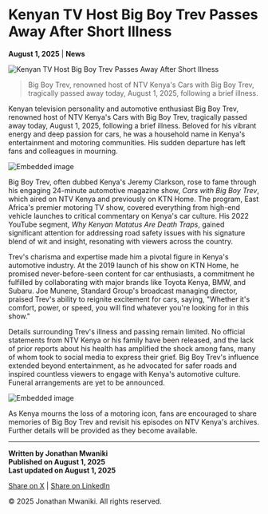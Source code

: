 # Kenyan TV Host Big Boy Trev Passes Away After Short Illness

**August 1, 2025** | **News**

![Kenyan TV Host Big Boy Trev Passes Away After Short Illness](https://i.postimg.cc/RCnj7Pgd/20250801-230344.jpg)

> Big Boy Trev, renowned host of NTV Kenya's Cars with Big Boy Trev, tragically passed away today, August 1, 2025, following a brief illness.

Kenyan television personality and automotive enthusiast Big Boy Trev, renowned host of NTV Kenya's Cars with Big Boy Trev, tragically passed away today, August 1, 2025, following a brief illness. Beloved for his vibrant energy and deep passion for cars, he was a household name in Kenya's entertainment and motoring communities. His sudden departure has left fans and colleagues in mourning.

![Embedded image](https://i.postimg.cc/0QyBKnbY/20250801-230333.jpg)

Big Boy Trev, often dubbed Kenya's Jeremy Clarkson, rose to fame through his engaging 24-minute automotive magazine show, *Cars with Big Boy Trev*, which aired on NTV Kenya and previously on KTN Home. The program, East Africa's premier motoring TV show, covered everything from high-end vehicle launches to critical commentary on Kenya's car culture. His 2022 YouTube segment, *Why Kenyan Matatus Are Death Traps*, gained significant attention for addressing road safety issues with his signature blend of wit and insight, resonating with viewers across the country.

Trev's charisma and expertise made him a pivotal figure in Kenya's automotive industry. At the 2019 launch of his show on KTN Home, he promised never-before-seen content for car enthusiasts, a commitment he fulfilled by collaborating with major brands like Toyota Kenya, BMW, and Subaru. Joe Munene, Standard Group's broadcast managing director, praised Trev's ability to reignite excitement for cars, saying, "Whether it's comfort, power, or speed, you will find whatever you're looking for in this show."

Details surrounding Trev's illness and passing remain limited. No official statements from NTV Kenya or his family have been released, and the lack of prior reports about his health has amplified the shock among fans, many of whom took to social media to express their grief. Big Boy Trev's influence extended beyond entertainment, as he advocated for safer roads and inspired countless viewers to engage with Kenya's automotive culture. Funeral arrangements are yet to be announced.

![Embedded image](https://i.postimg.cc/RCnj7Pgd/20250801-230344.jpg)

As Kenya mourns the loss of a motoring icon, fans are encouraged to share memories of Big Boy Trev and revisit his episodes on NTV Kenya's archives. Further details will be provided as they become available.

---

**Written by Jonathan Mwaniki**  
**Published on August 1, 2025**  
**Last updated on August 1, 2025**

[Share on X](https://x.com/intent/tweet?url=https%3A%2F%2Fwww.jonathanmwaniki.co.ke%2Fcontent%2Farticles%2Fkenyan-tv-host-big-boy-trev-passes-away-after-short-illness.html&text=Kenyan%20TV%20Host%20Big%20Boy%20Trev%20Passes%20Away%20After%20Short%20Illness&via=Maestropuns) | [Share on LinkedIn](https://www.linkedin.com/sharing/share-offsite/?url=https%3A%2F%2Fwww.jonathanmwaniki.co.ke%2Fcontent%2Farticles%2Fkenyan-tv-host-big-boy-trev-passes-away-after-short-illness.html)

© 2025 Jonathan Mwaniki. All rights reserved.
